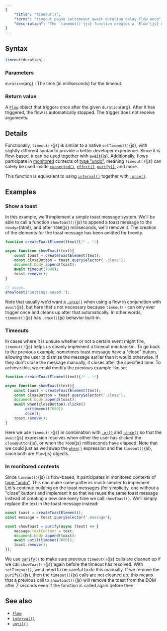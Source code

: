 ```yaml
---
{
	"title": "timeout()",
	"terms": "timeout pause settimeout await duration delay flow once",
	"description": "The `timeout()`{js} function creates a `Flow`{js} object that fires once after the given delay, similar to `setTimeout()`{js}."
}
---
```


## Syntax

```js
timeout(duration);
```

### Parameters

`duration`{arg}
: The time (in milliseconds) for the timeout.

### Return value

A [`Flow`](/docs/flow/) object that triggers once after the given `duration`{arg}. After it has triggered, the flow is automatically stopped. The trigger does not receive arguments.

## Details

Functionally, `timeout()`{js} is similar to a native `setTimeout()`{js}, with slightly different syntax to provide a better developer experience. Since it is flow-based, it can be used together with `await`{js}. Additionally, flows participate in [monitored](/docs/monitor/) contexts of [type "undo"](/docs/monitor/undo/), meaning `timeout()`{js} can safely be used inside [`connected()`](/docs/components/connected/), [`effect()`](/docs/effect/), [`purify()`](/docs/purify/), and more.

This function is equivalent to using [`interval()`](/docs/interval/) together with [`.once()`](/docs/flow/once/).

## Examples

### Show a toast

In this example, we'll implement a simple toast message system. We'll be able to call a function `showToast()`{js} to append a toast message to the `<body>`{html}, and after `7000`{js} milliseconds, we'll remove it. The creation of the elements for the toast message has been omitted for brevity.

```js
function createToastElement(text){/* … */}

async function showToast(text){
	const toast = createToastElement(text);
	const closeButton = toast.querySelector('.close');
	document.body.append(toast);
	await timeout(7000);
	toast.remove();
}

// usage…
showToast('Settings saved.');
```

Note that usually we'd want a [`.once()`](/docs/flow/once/) when using a flow in conjunction with `await`{js}, but here that's not necessary because `timeout()` can only ever trigger once and cleans up after that automatically. In other words, `timeout()`{js} has `.once()`{js} behavior built-in.

### Timeouts

In cases where it is unsure whether or not a certain event might fire, `timeout()`{js} helps us cleanly implement a timeout mechanism. To go back to the previous example, sometimes toast message have a "close" button, allowing the user to dismiss the message earlier than it would otherwise. If they don't close the message manually, it closes after the specified time. To achieve this, we could modify the previous example like so:

```js
function createToastElement(text){/* … */}

async function showToast(text){
	const toast = createToastElement(text);
	const closeButton = toast.querySelector('.close');
	document.body.append(toast);
	await when(closeButton).clicks()
		.or(timeout(7000))
		.once();
	toast.remove();
}
```

Here we use `timeout()`{js} in combination with [`.or()`](/docs/flow/or/) and [`.once()`](/docs/flow/once/) so that the `await`{js} expression resolves when either the user has clicked the `closeButton`{js}, or when the `7000`{js} milliseconds have elapsed. Note that we could just as well swap the [`when()`](/docs/when/) expression and the `timeout()`{js}, since both are `Flow`{js} objects.

### In monitored contexts

Since `timeout()`{js} is flow-based, it participates in monitored contexts of [type "undo"](/docs/monitor/undo/). This can make some patterns much simpler to implement. Let's continue building on the toast messages (for simplicity, one without a "close" button) and implement it so that we reuse the same toast message instead of creating a new one every time we call `showToast()`. We'll simply replace the text in the toast message instead:

```js
const toast = createToastElement();
const message = toast.querySelector('.message');

const showToast = purify(async (text) => {
	message.textContent = text;
	document.body.append(toast);
	await until(timeout(7000));
	toast.remove();
});
```

We use [`purify()`](/docs/purify/) to make sure previous `timeout()`{js} calls are cleaned up if we call `showToast()`{js} again before the timeout has resolved. With `setTimeout()`, we'd need to be careful to do this manually. If we remove the `purify()`{js}, then the `timeout()`{js} calls are not cleaned up; this means that a previous call to `showToast()`{js} will remove the toast from the DOM after 7 seconds even if the function is called again before then.

## See also

- [`Flow`](/docs/flow/)
- [`interval()`](/docs/interval/)
- [`until()`](/docs/monitor/until/)
